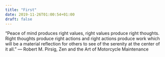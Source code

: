 ```yaml
---
title: "First"
date: 2019-11-26T01:00:54+01:00
draft: false
---
```



“Peace of mind produces right values, right values produce right thoughts. Right thoughts produce right actions and right actions produce work which will be a material reflection for others to see of the serenity at the center of it all.”
― Robert M. Pirsig, Zen and the Art of Motorcycle Maintenance
